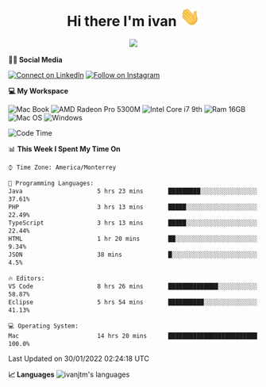 <h1 align="center">Hi there I'm ivan <img src="https://raw.githubusercontent.com/ABSphreak/ABSphreak/master/gifs/Hi.gif" width="40px" /></h1>
<div align="center">
<img src="http://github-readme-streak-stats.herokuapp.com?user=ivanjtm&hide_border=true&background=00000000&border=FFFFFF00&sideNums=A8A8A8&sideLabels=A8A8A8&currStreakNum=FFC93C&dates=A8A8A8)](https://git.io/streak-stats"/>
</div>

**👦🏻 Social Media**

[![Connect on LinkedIn](https://img.shields.io/badge/LinkedIn-%230077B5.svg?&style=flat-square&logo=linkedin&logoColor=white)](https://www.linkedin.com/in/ivanjtm)
[![Follow on Instagram](https://img.shields.io/badge/Instagram-E4405F?style=flat-square&logo=instagram&logoColor=white)](https://www.instagram.com/ivanjtm)

**💻 My Workspace**

![Mac Book](https://img.shields.io/badge/Apple-MacBook_Pro_2019-999999?style=flat-square&logo=apple&logoColor=white)
![AMD Radeon Pro 5300M](https://img.shields.io/badge/AMD-Radeon_Pro_5300M-ED1C24?style=flat-square&logo=amd&logoColor=white)
![Intel Core i7 9th](https://img.shields.io/badge/Intel-Core_i7_9th-0071C5?style=flat-square&logo=intel&logoColor=white)
![Ram 16GB](https://img.shields.io/badge/RAM-16GB-230071C5?style=flat-square&logoColor=white)
![Mac OS](https://img.shields.io/badge/Mac%20OS-000000?style=flat-square&logo=apple&logoColor=white)
![Windows](https://img.shields.io/badge/Windows-0078D6?style=flat-square&logo=windows&logoColor=white)


<!--START_SECTION:waka-->
![Code Time](http://img.shields.io/badge/Code%20Time-577%20hrs%2055%20mins-blue)

📊 **This Week I Spent My Time On** 

```text
⌚︎ Time Zone: America/Monterrey

💬 Programming Languages: 
Java                     5 hrs 23 mins       █████████░░░░░░░░░░░░░░░░   37.61% 
PHP                      3 hrs 13 mins       █████░░░░░░░░░░░░░░░░░░░░   22.49% 
TypeScript               3 hrs 13 mins       █████░░░░░░░░░░░░░░░░░░░░   22.44% 
HTML                     1 hr 20 mins        ██░░░░░░░░░░░░░░░░░░░░░░░   9.34% 
JSON                     38 mins             █░░░░░░░░░░░░░░░░░░░░░░░░   4.5%

🔥 Editors: 
VS Code                  8 hrs 26 mins       ██████████████░░░░░░░░░░░   58.87% 
Eclipse                  5 hrs 54 mins       ██████████░░░░░░░░░░░░░░░   41.13%

💻 Operating System: 
Mac                      14 hrs 20 mins      █████████████████████████   100.0%

```


 Last Updated on 30/01/2022 02:24:18 UTC
<!--END_SECTION:waka-->
**📈 Languages**
 ![ivanjtm's languages](https://wakatime.com/share/@ivanjtm/a32f83c6-d0c9-49a4-a5ae-d0440b950377.svg)
